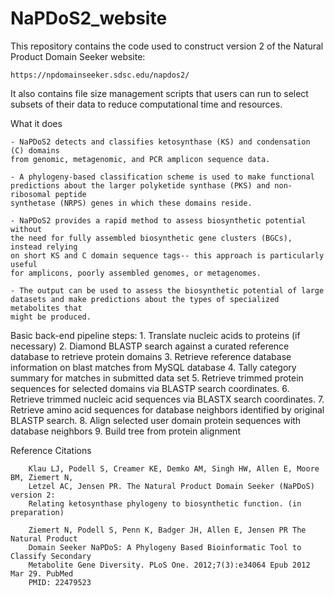 # NaPDoS2_website
This repository contains the code used to construct version 2 of the Natural Product Domain Seeker website:

	https://npdomainseeker.sdsc.edu/napdos2/
  
  It also contains file size management scripts that users can run to select subsets 
  of their data to reduce computational time and resources.

What it does

	- NaPDoS2 detects and classifies ketosynthase (KS) and condensation (C) domains
	from genomic, metagenomic, and PCR amplicon sequence data.
	
	- A phylogeny-based classification scheme is used to make functional
	predictions about the larger polyketide synthase (PKS) and non-ribosomal peptide
	synthetase (NRPS) genes in which these domains reside.
	
	- NaPDoS2 provides a rapid method to assess biosynthetic potential without
	the need for fully assembled biosynthetic gene clusters (BGCs), instead relying
	on short KS and C domain sequence tags-- this approach is particularly useful
	for amplicons, poorly assembled genomes, or metagenomes.
	
	- The output can be used to assess the biosynthetic potential of large
	datasets and make predictions about the types of specialized metabolites that
	might be produced.
  
  Basic back-end pipeline steps:
	1. Translate nucleic acids to proteins (if necessary)
	2. Diamond BLASTP search against a curated reference database to retrieve protein domains
	3. Retrieve reference database information on blast matches from MySQL database
	4. Tally category summary for matches in submitted data set
	5. Retrieve trimmed protein sequences for selected domains via BLASTP search coordinates.
	6. Retrieve trimmed nucleic acid sequences via BLASTX search coordinates.
	7. Retrieve amino acid sequences for database neighbors identified by original BLASTP search.
	8. Align selected user domain protein sequences with database neighbors
	9. Build tree from protein alignment
  
  Reference Citations 
  
		Klau LJ, Podell S, Creamer KE, Demko AM, Singh HW, Allen E, Moore BM, Ziemert N,
		Letzel AC, Jensen PR. The Natural Product Domain Seeker (NaPDoS) version 2:
		Relating ketosynthase phylogeny to biosynthetic function. (in preparation)

		Ziemert N, Podell S, Penn K, Badger JH, Allen E, Jensen PR The Natural Product
		Domain Seeker NaPDoS: A Phylogeny Based Bioinformatic Tool to Classify Secondary
		Metabolite Gene Diversity. PLoS One. 2012;7(3):e34064 Epub 2012 Mar 29. PubMed
		PMID: 22479523
    
